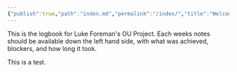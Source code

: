 ```yaml
---
{"publish":true,"path":"index.md","permalink":"/index/","title":"Welcome to OU Blog"}
---
```



This is the logbook for Luke Foreman's OU Project. Each weeks notes should be available down the left hand side, with what was achieved, blockers, and how long it took.

This is a test.
